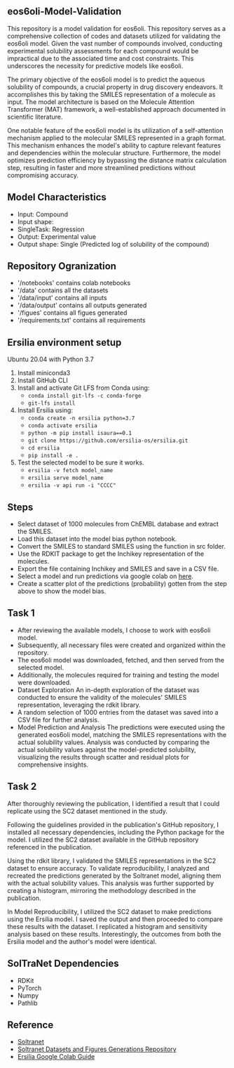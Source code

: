 ## eos6oli-Model-Validation

This repository is a model validation for eos6oli.
This repository serves as a comprehensive collection of codes and datasets utilized for validating the eos6oli model. Given the vast number of compounds involved, conducting experimental solubility assessments for each compound would be impractical due to the associated time and cost constraints. This underscores the necessity for predictive models like eos6oli.

The primary objective of the eos6oli model is to predict the aqueous solubility of compounds, a crucial property in drug discovery endeavors. It accomplishes this by taking the SMILES representation of a molecule as input. The model architecture is based on the Molecule Attention Transformer (MAT) framework, a well-established approach documented in scientific literature.

One notable feature of the eos6oli model is its utilization of a self-attention mechanism applied to the molecular SMILES represented in a graph format. This mechanism enhances the model's ability to capture relevant features and dependencies within the molecular structure. Furthermore, the model optimizes prediction efficiency by bypassing the distance matrix calculation step, resulting in faster and more streamlined predictions without compromising accuracy.


## Model Characteristics
* Input: Compound
* Input shape:
* SingleTask: Regression
* Output: Experimental value
* Output shape: Single (Predicted log of solubility of the compound)

## Repository Ogranization
* '/notebooks' contains colab notebooks
* '/data' contains all the datasets
* '/data/input' contains all inputs
* '/data/output' contains all outputs generated
* '/figues' contains all figues generated
* '/requirements.txt' contains all requirements
  
## Ersilia environment setup

Ubuntu 20.04 with Python 3.7

1. Install miniconda3
2. Install GitHub CLI
3. Install and activate Git LFS from Conda using:
	- `conda install git-lfs -c conda-forge`
	- `git-lfs install`
4. Install Ersilia using:
	- `conda create -n ersilia python=3.7`
	- `conda activate ersilia`
	- `python -m pip install isaura==0.1`
	- `git clone https://github.com/ersilia-os/ersilia.git`
	- `cd ersilia`
	- `pip install -e .`
5. Test the selected model to be sure it works.
	- `ersilia -v fetch model_name`
	- `ersilia serve model_name`
	- `ersilia -v api run -i "CCCC"`

## Steps

- Select dataset of 1000 molecules from ChEMBL database and extract the SMILES.
- Load this dataset into the model bias python notebook.
- Convert the SMILES to standard SMILES using the function in src folder.
- Use the RDKIT package to get the Inchikey representation of the molecules.
- Export the file containing Inchikey and SMILES and save in a CSV file.
- Select a model and run predictions via google colab on [here](https://github.com/ersilia-os/ersilia/blob/master/notebooks/ersilia-on-colab.ipynb).
- Create a scatter plot of the predictions (probability) gotten from the step above to show the model bias.



## Task 1
* After reviewing the available models, I choose to work with eos6oli model.
* Subsequently, all necessary files were created and organized within the repository.
* The eos6oli model was downloaded, fetched, and then served from the selected model.
* Additionally, the molecules required for training and testing the model were downloaded.
* Dataset Exploration
  An in-depth exploration of the dataset was conducted to ensure the validity of the molecules' SMILES representation, leveraging the     rdkit library.
* A random selection of 1000 entries from the dataset was saved into a CSV file for further analysis.
* Model Prediction and Analysis
  The predictions were executed using the generated eos6oli model, matching the SMILES representations with the actual solubility         values.
  Analysis was conducted by comparing the actual solubility values against the model-predicted solubility, visualizing the results        through scatter and residual plots for comprehensive insights.

## Task 2
After thoroughly reviewing the publication, I identified a result that I could replicate using the SC2 dataset mentioned in the study.

Following the guidelines provided in the publication's GitHub repository, I installed all necessary dependencies, including the Python package for the model. I utilized the SC2 dataset available in the GitHub repository referenced in the publication.

Using the rdkit library, I validated the SMILES representations in the SC2 dataset to ensure accuracy. To validate reproducibility, I analyzed and recreated the predictions generated by the Soltranet model, aligning them with the actual solubility values. This analysis was further supported by creating a histogram, mirroring the methodology described in the publication.

In Model Reproducibility, I utilized the SC2 dataset to make predictions using the Ersilia model. I saved the output and then proceeded to compare these results with the dataset. I replicated a histogram and sensitivity analysis based on these results. Interestingly, the outcomes from both the Ersilia model and the author's model were identical.

## SolTraNet Dependencies
* RDKit
* PyTorch
* Numpy
* Pathlib

## Reference 
* [Soltranet](https://github.com/gnina/SolTranNet)
* [Soltranet Datasets and Figures Generations Repository](https://github.com/francoep/SolTranNet_paper)
* [Ersilia Google Colab Guide](https://github.com/ersilia-os/ersilia/blob/master/notebooks/ersilia-on-colab.ipynb)



